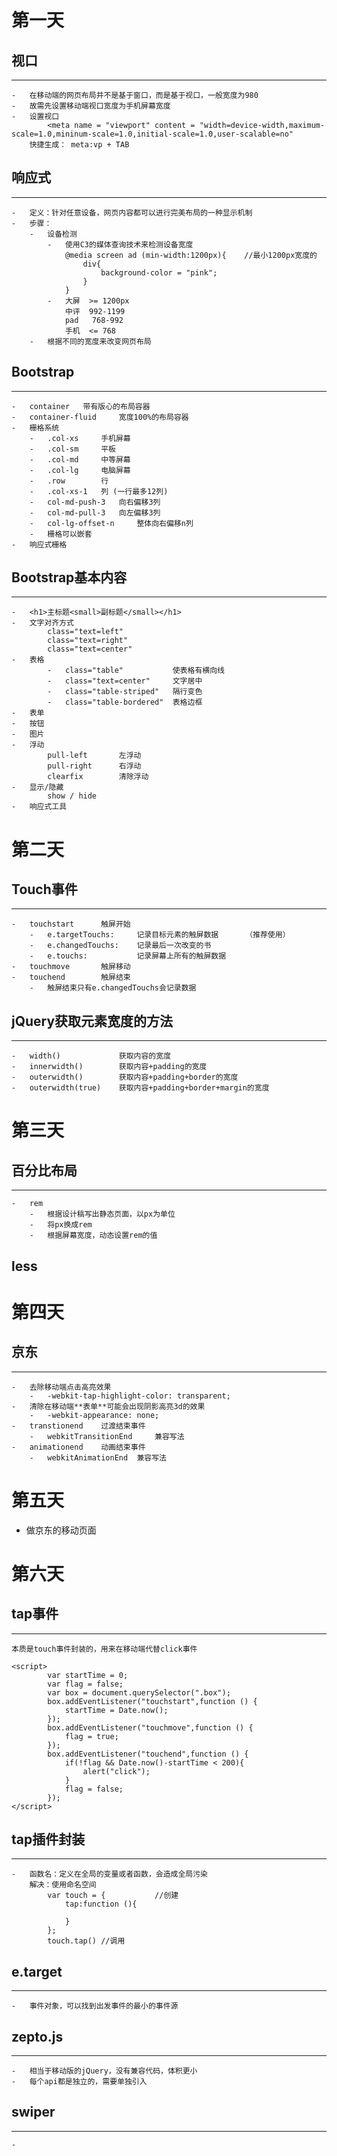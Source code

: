 # 第一天

## 视口

---

    -   在移动端的网页布局并不是基于窗口，而是基于视口，一般宽度为980
    -   故需先设置移动端视口宽度为手机屏幕宽度
    -   设置视口
            <meta name = "viewport" content = "width=device-width,maximum-scale=1.0,mininum-scale=1.0,initial-scale=1.0,user-scalable=no"
        快捷生成： meta:vp + TAB

## 响应式

---

    -   定义：针对任意设备，网页内容都可以进行完美布局的一种显示机制
    -   步骤：
        -   设备检测
            -   使用C3的媒体查询技术来检测设备宽度
                @media screen ad (min-width:1200px){    //最小1200px宽度的
                    div{
                        background-color = "pink";
                    }
                }
            -   大屏  >= 1200px
                中评  992-1199
                pad   768-992
                手机  <= 768
        -   根据不同的宽度来改变网页布局

## Bootstrap

---

    -   container   带有版心的布局容器
    -   container-fluid     宽度100%的布局容器
    -   栅格系统
        -   .col-xs     手机屏幕
        -   .col-sm     平板
        -   .col-md     中等屏幕
        -   .col-lg     电脑屏幕
        -   .row        行
        -   .col-xs-1   列 (一行最多12列)
        -   col-md-push-3   向右偏移3列
        -   col-md-pull-3   向左偏移3列
        -   col-lg-offset-n     整体向右偏移n列
        -   栅格可以嵌套
    -   响应式栅格

## Bootstrap基本内容

---

    -   <h1>主标题<small>副标题</small></h1>
    -   文字对齐方式
            class="text=left"
            class="text=right"
            class="text=center"
    -   表格
            -   class="table"           使表格有横向线
            -   class="text=center"     文字居中
            -   class="table-striped"   隔行变色
            -   class="table-bordered"  表格边框
    -   表单
    -   按钮
    -   图片
    -   浮动
            pull-left       左浮动
            pull-right      右浮动
            clearfix        清除浮动
    -   显示/隐藏
            show / hide
    -   响应式工具
    
    
# 第二天

##  Touch事件

---

    -   touchstart      触屏开始
        -   e.targetTouchs:     记录目标元素的触屏数据      （推荐使用）
        -   e.changedTouchs:    记录最后一次改变的书
        -   e.touchs:           记录屏幕上所有的触屏数据
    -   touchmove       触屏移动     
    -   touchend        触屏结束
        -   触屏结束只有e.changedTouchs会记录数据
        
## jQuery获取元素宽度的方法

---

    -   width()             获取内容的宽度
    -   innerwidth()        获取内容+padding的宽度
    -   outerwidth()        获取内容+padding+border的宽度
    -   outerwidth(true)    获取内容+padding+border+margin的宽度
    
    
# 第三天

## 百分比布局

---

    -   rem
        -   根据设计稿写出静态页面，以px为单位
        -   将px换成rem
        -   根据屏幕宽度，动态设置rem的值

## less



# 第四天    

## 京东

---

    -   去除移动端点击高亮效果
        -   -webkit-tap-highlight-color: transparent;
    -   清除在移动端**表单**可能会出现阴影高亮3d的效果
        -   -webkit-appearance: none;
    -   transtionend    过渡结束事件
        -   webkitTransitionEnd     兼容写法
    -   animationend    动画结束事件
        -   webkitAnimationEnd  兼容写法


# 第五天

-   做京东的移动页面

# 第六天

## tap事件

---

    本质是touch事件封装的，用来在移动端代替click事件
    
```
<script>
        var startTime = 0;
        var flag = false;
        var box = document.querySelector(".box");
        box.addEventListener("touchstart",function () {
            startTime = Date.now();
        });
        box.addEventListener("touchmove",function () {
            flag = true;
        });
        box.addEventListener("touchend",function () {
            if(!flag && Date.now()-startTime < 200){
                alert("click");
            }
            flag = false;
        });
</script>
```


## tap插件封装

---

    -   函数名：定义在全局的变量或者函数，会造成全局污染
        解决：使用命名空间
            var touch = {           //创建
                tap:function (){
                    
                }
            };
            touch.tap() //调用

## e.target

---

    -   事件对象，可以找到出发事件的最小的事件源
    
## zepto.js

---

    -   相当于移动版的jQuery，没有兼容代码，体积更小
    -   每个api都是独立的，需要单独引入

## swiper

---

    -   










